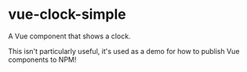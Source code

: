 # vue-clock-simple

A Vue component that shows a clock.

This isn't particularly useful, it's used as a demo for how to publish Vue components to NPM!
